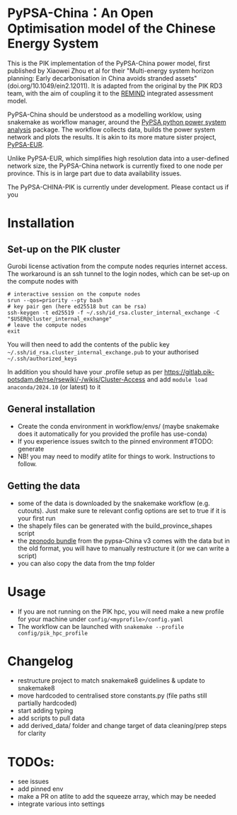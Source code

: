 # PyPSA-China：An Open Optimisation model of the Chinese Energy System

This is the PIK implementation of the PyPSA-China power model, first published by Xiaowei Zhou et al for their  "Multi-energy system horizon planning: Early decarbonisation in China avoids stranded assets" (doi.org/10.1049/ein2.12011). It is adapted from the original by the PIK RD3 team, with the aim of coupling it to the [REMIND](https://www.pik-potsdam.de/en/institute/departments/transformation-pathways/models/remind) integrated assessment model.

PyPSA-China should be understood as a modelling worklow, using snakemake as workflow manager, around the [PyPSA python power system analysis](https://pypsa.org/) package. The workflow collects data, builds the power system network and plots the results. It is akin to its more mature sister project, [PyPSA-EUR](https://github.com/PyPSA/pypsa-eur). 

Unlike PyPSA-EUR, which simplifies high resolution data into a user-defined network size, the PyPSA-China network is currently fixed to one node per province. This is in large part due to data availability issues.

The PyPSA-CHINA-PIK is currently under development. Please contact us if you


# Installation

## Set-up on the PIK cluster
Gurobi license activation from the compute nodes requries internet access. The workaround is an ssh tunnel to the login nodes, which can be set-up on the compute nodes with
```
# interactive session on the compute nodes
srun --qos=priority --pty bash
# key pair gen (here ed25518 but can be rsa)
ssh-keygen -t ed25519 -f ~/.ssh/id_rsa.cluster_internal_exchange -C "$USER@cluster_internal_exchange"
# leave the compute nodes
exit
```
You will then need to add the contents of the public key `~/.ssh/id_rsa.cluster_internal_exchange.pub` to your authorised `~/.ssh/authorized_keys`

In addition you should have your .profile setup as per https://gitlab.pik-potsdam.de/rse/rsewiki/-/wikis/Cluster-Access
and add `module load anaconda/2024.10` (or latest) to it 

## General installation
- Create the conda environment in workflow/envs/ (maybe snakemake does it automatically for you provided the profile has use-conda)
- If you experience issues switch to the pinned environment #TODO: generate
- NB! you may need to modify atlite for things to work. Instructions to follow.     


## Getting the data
- some of the data is downloaded by the snakemake workflow (e.g. cutouts). Just make sure te relevant config options are set to true if it is your first run
- the shapely files can be generated with the build_province_shapes script
- the [zeonodo bundle](https://zenodo.org/records/13987282) from the pypsa-China v3 comes with the data but in the old format, you will have to manually restructure it (or we can write a script)
- you can also copy the data from the tmp folder

# Usage
- If you are not running on the PIK hpc, you will need make a new profile for your machine under `config/<myprofile>/config.yaml` 
- The workflow can be launched with `snakemake --profile config/pik_hpc_profile` 

# Changelog
- restructure project to match snakemake8 guidelines & update to snakemake8
- move hardcoded to centralised store constants.py (file paths still partially hardcoded)
- start adding typing
- add scripts to pull data
- add derived_data/ folder and change target of data cleaning/prep steps for clarity

# TODOs:
- see issues
- add pinned env
- make a PR on atlite to add the squeeze array, which may be needed
- integrate various into settings
